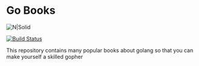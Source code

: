 # Go Books

![N|Solid](https://miro.medium.com/max/607/1*ERojGMB35dNDZJtgdC-iFw.png)

[![Build Status](https://travis-ci.org/joemccann/dillinger.svg?branch=master)](https://travis-ci.org/joemccann/dillinger)

This repository contains many popular books about golang so that you can make yourself a skilled gopher
